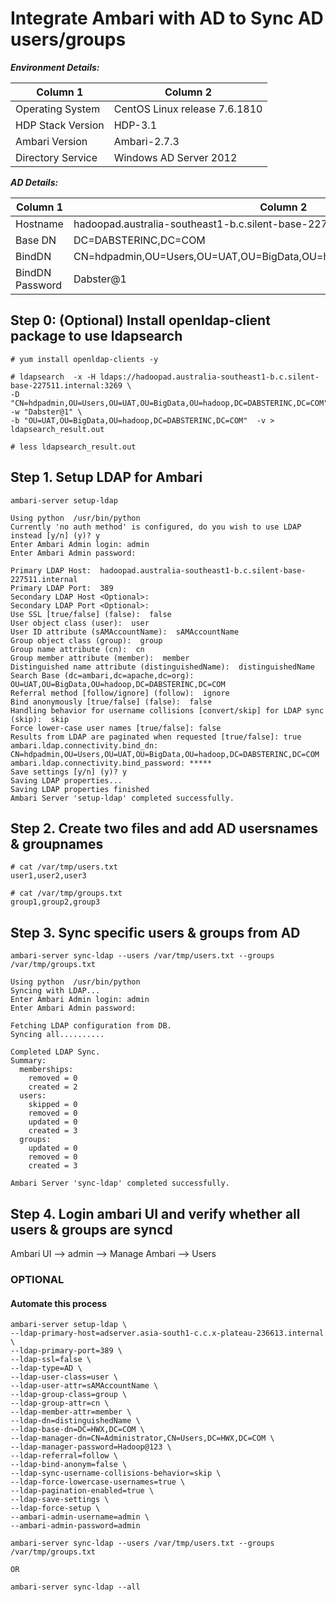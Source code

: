 # Integrate Ambari with AD to Sync AD users/groups

___Environment Details:___

Column 1 | Column 2
------------- | -------------
Operating System | CentOS Linux release 7.6.1810
HDP Stack Version | HDP-3.1
Ambari Version | Ambari-2.7.3
Directory Service | Windows AD Server 2012


___AD Details:___

Column 1 | Column 2
------------- | -------------
Hostname | hadoopad.australia-southeast1-b.c.silent-base-227511.internal
Base DN | DC=DABSTERINC,DC=COM
BindDN | CN=hdpadmin,OU=Users,OU=UAT,OU=BigData,OU=hadoop,DC=DABSTERINC,DC=COM
BindDN Password | Dabster@1


## Step 0: (Optional) Install openldap-client package to use ldapsearch
`# yum install openldap-clients -y`

```
# ldapsearch  -x -H ldaps://hadoopad.australia-southeast1-b.c.silent-base-227511.internal:3269 \
-D "CN=hdpadmin,OU=Users,OU=UAT,OU=BigData,OU=hadoop,DC=DABSTERINC,DC=COM" -w "Dabster@1" \
-b "OU=UAT,OU=BigData,OU=hadoop,DC=DABSTERINC,DC=COM"  -v > ldapsearch_result.out

# less ldapsearch_result.out
```

## Step 1. Setup LDAP for Ambari

`ambari-server setup-ldap`

```
Using python  /usr/bin/python
Currently 'no auth method' is configured, do you wish to use LDAP instead [y/n] (y)? y
Enter Ambari Admin login: admin
Enter Ambari Admin password: 

Primary LDAP Host:  hadoopad.australia-southeast1-b.c.silent-base-227511.internal
Primary LDAP Port:  389
Secondary LDAP Host <Optional>: 
Secondary LDAP Port <Optional>: 
Use SSL [true/false] (false):  false
User object class (user):  user
User ID attribute (sAMAccountName):  sAMAccountName
Group object class (group):  group
Group name attribute (cn):  cn
Group member attribute (member):  member
Distinguished name attribute (distinguishedName):  distinguishedName
Search Base (dc=ambari,dc=apache,dc=org):  OU=UAT,OU=BigData,OU=hadoop,DC=DABSTERINC,DC=COM
Referral method [follow/ignore] (follow):  ignore
Bind anonymously [true/false] (false):  false
Handling behavior for username collisions [convert/skip] for LDAP sync (skip):  skip
Force lower-case user names [true/false]: false
Results from LDAP are paginated when requested [true/false]: true
ambari.ldap.connectivity.bind_dn: CN=hdpadmin,OU=Users,OU=UAT,OU=BigData,OU=hadoop,DC=DABSTERINC,DC=COM
ambari.ldap.connectivity.bind_password: *****
Save settings [y/n] (y)? y
Saving LDAP properties...
Saving LDAP properties finished
Ambari Server 'setup-ldap' completed successfully.
```

## Step 2. Create two files and add AD usersnames & groupnames
```
# cat /var/tmp/users.txt
user1,user2,user3

# cat /var/tmp/groups.txt
group1,group2,group3
```

## Step 3. Sync specific users & groups from AD

```
ambari-server sync-ldap --users /var/tmp/users.txt --groups /var/tmp/groups.txt

```

```
Using python  /usr/bin/python
Syncing with LDAP...
Enter Ambari Admin login: admin
Enter Ambari Admin password: 

Fetching LDAP configuration from DB.
Syncing all..........

Completed LDAP Sync.
Summary:
  memberships:
    removed = 0
    created = 2
  users:
    skipped = 0
    removed = 0
    updated = 0
    created = 3
  groups:
    updated = 0
    removed = 0
    created = 3

Ambari Server 'sync-ldap' completed successfully.
```

## Step 4. Login ambari UI and verify whether all users & groups are syncd
Ambari UI --> admin --> Manage Ambari --> Users


### OPTIONAL
#### Automate this process
```
ambari-server setup-ldap \
--ldap-primary-host=adserver.asia-south1-c.c.x-plateau-236613.internal \
--ldap-primary-port=389 \
--ldap-ssl=false \
--ldap-type=AD \
--ldap-user-class=user \
--ldap-user-attr=sAMAccountName \
--ldap-group-class=group \
--ldap-group-attr=cn \
--ldap-member-attr=member \
--ldap-dn=distinguishedName \
--ldap-base-dn=DC=HWX,DC=COM \
--ldap-manager-dn=CN=Administrator,CN=Users,DC=HWX,DC=COM \
--ldap-manager-password=Hadoop@123 \
--ldap-referral=follow \
--ldap-bind-anonym=false \
--ldap-sync-username-collisions-behavior=skip \
--ldap-force-lowercase-usernames=true \
--ldap-pagination-enabled=true \
--ldap-save-settings \
--ldap-force-setup \
--ambari-admin-username=admin \
--ambari-admin-password=admin
```

```
ambari-server sync-ldap --users /var/tmp/users.txt --groups /var/tmp/groups.txt

OR

ambari-server sync-ldap --all
```
